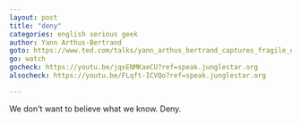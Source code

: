 ```yaml
---
layout: post
title: "deny"
categories: english serious geek
author: Yann Arthus-Bertrand
goto: https://www.ted.com/talks/yann_arthus_bertrand_captures_fragile_earth_in_wide_angle?ref=speak.junglestar.org
go: watch
gocheck: https://youtu.be/jqxENMKaeCU?ref=speak.junglestar.org
alsocheck: https://youtu.be/FLqft-ICVQo?ref=speak.junglestar.org

---
```

We don't want to believe what we know. Deny.
